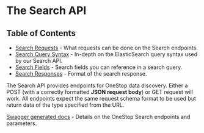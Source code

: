 # The Search API
## Table of Contents
- [Search Requests](search-requests) - What requests can be done on the Search endpoints.
- [Search Query Syntax](search-query-syntax) - In-depth on the ElasticSearch query syntax used by our Search API.
- [Search Fields](search-fields) - Search fields you can reference in a search query.
- [Search Responses](search-responses) - Format of the search response.

The Search API provides endpoints for OneStop data discovery. Either a POST (with a correctly formatted **JSON request body**) or GET request  will work. All endpoints expect the same request schema format to be used but return data of the type specified from the URL.

[Swagger generated docs](https://app.swaggerhub.com/apis/cedarbot/OneStop/2.4.0) - Details on the OneStop Search endpoints and parameters.

